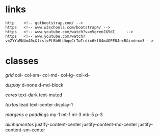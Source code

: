# links
    http    <!-- getbootstrap.com/ -->
    https   <!-- www.w3schools.com/bootstrap4/ -->
    https   <!-- www.youtube.com/watch?v=mVgrenJX5dI	 -->
    https   <!-- www.youtube.com/watch?v=ZYYaMN4m40c&list=PLBbHLUbqqCrTwIrdix6kl84m4OPE0JexR&index=3 -->



# classes

*grid*
col- 	 <!-- extra small devices - screen width less than 576px -->
col-sm- <!-- small devices - screen width equal to or greater than 576px -->
col-md- <!-- medium devices - screen width equal to or greater than 768px -->
col-lg- <!-- large devices - screen width equal to or greater than 992px -->
col-xl- <!-- xlarge devices - screen width equal to or greater than 1200px -->

*display*
d-none 	    <!-- some -->
d-md-block  <!--  mostra para tamanhos maiores que md -->

*cores*
text-dark
text-muted

*textos*
lead	    <!-- deixa maior o paragrafo -->
text-center <!-- centraliza -->
display-1   <!-- muda tamanho de 1 a 5 -->

*margens e paddings*
my-1    <!-- margem superior e inferior 1 a 5 -->
mt-1    <!-- margem top 1 a 5 -->
ml-3    <!-- margem esquerda -->
mb-5    <!-- margem bottom 1 a 5 -->
p-3	    <!-- padding 3 -->

*alinhamentos*
justify-content-center	    <!-- centraliza -->
justify-content-md-center   <!-- centraliza row na dimensão md -->
justify-content-sm-center   <!-- centraliza row na dimensão sm -->













